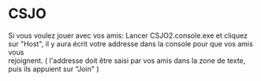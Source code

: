 # CSJO

Si vous voulez jouer avec vos amis:
  Lancer CSJO2.console.exe et cliquez sur "Host", il y aura écrit votre addresse dans la console pour que vos amis vous     
  rejoignent. ( l'addresse doit être saisi par vos amis dans la zone de texte, puis ils appuient sur "Join" ) 
